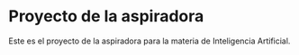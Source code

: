 # Proyecto de la aspiradora

Este es el proyecto de la aspiradora para la materia de Inteligencia Artificial.
